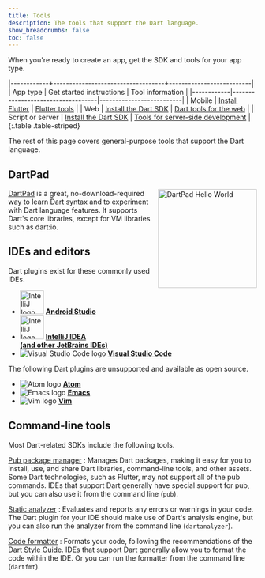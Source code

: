 ```yaml
---
title: Tools
description: The tools that support the Dart language.
show_breadcrumbs: false
toc: false
---
```


When you're ready to create an app,
get the SDK and tools for your app type.

|------------+-----------------------------------+--------------------------|
| App type   | Get started instructions          | Tool information         |
|------------|-----------------------------------|--------------------------|
| Mobile | [Install Flutter]({{site.flutter}}/setup) | [Flutter tools](https://flutter.io/using-ide/) |
| Web    | [Install the Dart SDK]({{site.webdev}}/tools/sdk) | [Dart tools for the web]({{site.webdev}}/tools) |
| Script or server | [Install the Dart SDK](/tools/sdk) | [Tools for server-side development](/dart-vm/tools) |
{:.table .table-striped}

The rest of this page covers general-purpose tools that
support the Dart language.


## DartPad

<img src="{% asset_path dartpad-hello.png %}" alt="DartPad Hello World"
 width="200px" align="right" />
[DartPad](/tools/dartpad) is
a great, no-download-required way to learn Dart syntax
and to experiment with Dart language features.
It supports Dart's core libraries,
except for VM libraries such as dart:io.


## IDEs and editors

Dart plugins exist for these commonly used IDEs.

<ul class="col2">
<li>
<img src="{% asset_path 'tools/android_studio.png' %}"
     width="48" alt="IntelliJ logo">
<a class="no-automatic-external" href="/tools/jetbrains-plugin"><b>Android Studio</b></a>
</li>
<li>
<img src="{% asset_path 'tools/intellij-idea.svg' %}"
     width="48" alt="IntelliJ logo">
<a class="no-automatic-external" href="/tools/jetbrains-plugin"><b>IntelliJ IDEA<br>
(and other JetBrains IDEs)</b></a>
</li>
<li>
<img src="{% asset_path 'tools/vscode.png' %}" alt="Visual Studio Code logo">
<a class="no-automatic-external" href="https://marketplace.visualstudio.com/items?itemName=Dart-Code.dart-code"><b>Visual Studio Code</b></a>
</li>
</ul>

The following Dart plugins are unsupported
and available as open source.

<ul class="col2">
<li>
<img src="{% asset_path 'tools/atom-logo.png' %}" alt="Atom logo">
<a class="no-automatic-external" href="https://github.com/dart-atom/dartlang/"><b>Atom</b></a>
</li>
<li>
<img src="{% asset_path 'tools/emacs.png' %}" alt="Emacs logo">
<a class="no-automatic-external" href="https://github.com/nex3/dart-mode"><b>Emacs</b></a>
</li>
<li>
<img src="{% asset_path 'tools/vim.png' %}" alt="Vim logo">
<a class="no-automatic-external" href="https://github.com/dart-lang/dart-vim-plugin"><b>Vim</b></a>
</li>
</ul>

## Command-line tools

Most Dart-related SDKs include the following tools.

[Pub package manager](/tools/pub)
: Manages Dart packages,
  making it easy for you to install, use, and share Dart libraries,
  command-line tools, and other assets.
  Some Dart technologies, such as Flutter, may not support
  all of the pub commands.
  IDEs that support Dart generally have special support for pub,
  but you can also use it from the command line (`pub`).

[Static analyzer](/tools/analyzer)
: Evaluates and reports any errors or warnings in your code.
  The Dart plugin for your IDE should make use of Dart's analysis engine,
  but you can also run the analyzer from the command line (`dartanalyzer`).

[Code formatter](https://github.com/dart-lang/dart_style#readme)
: Formats your code, following the recommendations of the
  [Dart Style Guide](/guides/language/effective-dart/style).
  IDEs that support Dart generally allow you to format the code within
  the IDE. Or you can run the formatter from the command line (`dartfmt`).
